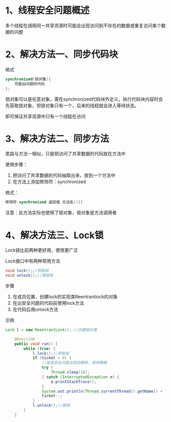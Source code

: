 # 1、线程安全问题概述

多个线程在调用同一共享资源时可能会出现访问到不存在的数据或重复访问某个数据的问题

# 2、解决方法一、同步代码块

格式

```java
synchronized(锁对象){
	可能出问题的代码
};
```

锁对象可以是任意对象，需在synchronized代码块外定义，执行代码块内容时会先获取锁对象，但锁对象只有一个，后来的线程就会进入等待状态。

即可保证共享资源中只有一个线程在访问

# 3、解决方法二、同步方法

思路与方法一相似，只是把访问了共享数据的代码放在方法中

使用步骤：

1. 把访问了共享数据的代码抽取出来，放到一个方法中
2. 在方法上添加修饰符：synchronized

格式：

```java
修饰符 synchronized 返回值 方法名(){}
```

注意：此方法实际也使用了锁对象，锁对象是方法调用者

# 4、解决方法三、Lock锁

Lock锁比前两种更好用，使用更广泛

Lock接口中有两种常用方法

```java
void lock();//获取锁
void unlock();//释放锁
```

步骤

1. 在成员位置，创建lock的实现类Reentrantiock的对象
2. 在出安全问题的代码前使用lock方法
3. 在代码后用unlock方法

示例

```java
Lock l = new ReentrantLock(); //创建锁对象

    @Override
    public void run() {
        while (true) {
            l.lock();//获取锁
            if (ticket > 0) {
                //提高安全问题出现的概率，使用睡眠
                try {
                    Thread.sleep(10);
                } catch (InterruptedException e) {
                    e.printStackTrace();
                }
                System.out.println(Thread.currentThread().getName() + "正在卖第" + ticket + "张票");
                ticket--;
            }
            l.unlock();//解锁
        }
    }
```



